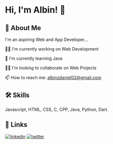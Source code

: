 # Hi, I'm Albin! 👋


## 🚀 About Me
I'm an aspiring Web and App Developer...

👩‍💻 I'm currently working on Web Development

🧠 I'm currently learning Java

👯‍♀️ I'm looking to collaborate on Web Projects

📫 How to reach me: albinzdaniel02@gmail.com


## 🛠 Skills
Javascript, HTML, CSS, C, CPP, Java, Python, Dart.


## 🔗 Links
<!-- [![portfolio](https://img.shields.io/badge/my_portfolio-000?style=for-the-badge&logo=ko-fi&logoColor=white)](https://katherinempeterson.com/) -->
[![linkedin](https://img.shields.io/badge/linkedin-0A66C2?style=for-the-badge&logo=linkedin&logoColor=white)](www.linkedin.com/in/albinzdaniel02)
[![twitter](https://img.shields.io/badge/twitter-1DA1F2?style=for-the-badge&logo=twitter&logoColor=white)](https://twitter.com/)
